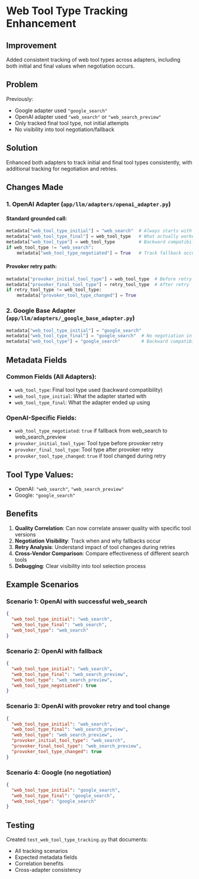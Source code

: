 # Web Tool Type Tracking Enhancement

## Improvement
Added consistent tracking of web tool types across adapters, including both initial and final values when negotiation occurs.

## Problem
Previously:
- Google adapter used `"google_search"` 
- OpenAI adapter used `"web_search"` or `"web_search_preview"`
- Only tracked final tool type, not initial attempts
- No visibility into tool negotiation/fallback

## Solution
Enhanced both adapters to track initial and final tool types consistently, with additional tracking for negotiation and retries.

## Changes Made

### 1. OpenAI Adapter (`app/llm/adapters/openai_adapter.py`)

#### Standard grounded call:
```python
metadata["web_tool_type_initial"] = "web_search"  # Always starts with this
metadata["web_tool_type_final"] = web_tool_type   # What actually worked
metadata["web_tool_type"] = web_tool_type         # Backward compatibility
if web_tool_type != "web_search":
    metadata["web_tool_type_negotiated"] = True   # Track fallback occurred
```

#### Provoker retry path:
```python
metadata["provoker_initial_tool_type"] = web_tool_type  # Before retry
metadata["provoker_final_tool_type"] = retry_tool_type  # After retry
if retry_tool_type != web_tool_type:
    metadata["provoker_tool_type_changed"] = True
```

### 2. Google Base Adapter (`app/llm/adapters/_google_base_adapter.py`)

```python
metadata["web_tool_type_initial"] = "google_search"
metadata["web_tool_type_final"] = "google_search"  # No negotiation in Google
metadata["web_tool_type"] = "google_search"        # Backward compatibility
```

## Metadata Fields

### Common Fields (All Adapters):
- `web_tool_type`: Final tool type used (backward compatibility)
- `web_tool_type_initial`: What the adapter started with
- `web_tool_type_final`: What the adapter ended up using

### OpenAI-Specific Fields:
- `web_tool_type_negotiated`: `true` if fallback from web_search to web_search_preview
- `provoker_initial_tool_type`: Tool type before provoker retry
- `provoker_final_tool_type`: Tool type after provoker retry  
- `provoker_tool_type_changed`: `true` if tool changed during retry

## Tool Type Values:
- OpenAI: `"web_search"`, `"web_search_preview"`
- Google: `"google_search"`

## Benefits

1. **Quality Correlation**: Can now correlate answer quality with specific tool versions
2. **Negotiation Visibility**: Track when and why fallbacks occur
3. **Retry Analysis**: Understand impact of tool changes during retries
4. **Cross-Vendor Comparison**: Compare effectiveness of different search tools
5. **Debugging**: Clear visibility into tool selection process

## Example Scenarios

### Scenario 1: OpenAI with successful web_search
```json
{
  "web_tool_type_initial": "web_search",
  "web_tool_type_final": "web_search",
  "web_tool_type": "web_search"
}
```

### Scenario 2: OpenAI with fallback
```json
{
  "web_tool_type_initial": "web_search",
  "web_tool_type_final": "web_search_preview",
  "web_tool_type": "web_search_preview",
  "web_tool_type_negotiated": true
}
```

### Scenario 3: OpenAI with provoker retry and tool change
```json
{
  "web_tool_type_initial": "web_search",
  "web_tool_type_final": "web_search_preview",
  "web_tool_type": "web_search_preview",
  "provoker_initial_tool_type": "web_search",
  "provoker_final_tool_type": "web_search_preview",
  "provoker_tool_type_changed": true
}
```

### Scenario 4: Google (no negotiation)
```json
{
  "web_tool_type_initial": "google_search",
  "web_tool_type_final": "google_search",
  "web_tool_type": "google_search"
}
```

## Testing
Created `test_web_tool_type_tracking.py` that documents:
- All tracking scenarios
- Expected metadata fields
- Correlation benefits
- Cross-adapter consistency